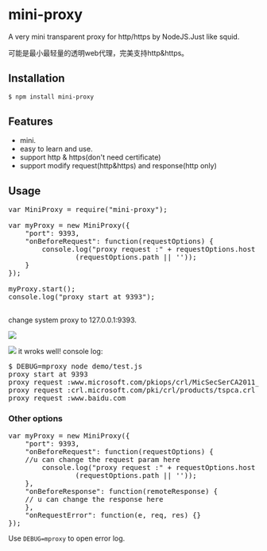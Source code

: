 # mini-proxy

A very mini transparent proxy for http/https by NodeJS.Just like squid.

可能是最小最轻量的透明web代理，完美支持http&https。

## Installation

```bash
$ npm install mini-proxy
```

## Features

* mini.
* easy to learn and use.
* support http & https(don't need certificate)
* support modify request(http&https) and response(http only)



## Usage

<pre>
var MiniProxy = require("mini-proxy");

var myProxy = new MiniProxy({
	"port": 9393,
	"onBeforeRequest": function(requestOptions) {
		console.log("proxy request :" + requestOptions.host + 
			    (requestOptions.path || ''));
	}
});

myProxy.start();
console.log("proxy start at 9393");

</pre>

change system proxy to 127.0.0.1:9393.


![](https://raw.githubusercontent.com/liyangready/mini-proxy/master/imgs/screenshoot1.png)


![](https://raw.githubusercontent.com/liyangready/mini-proxy/master/imgs/screenshoot2.png)
it wroks well! 
console log:
<pre>
$ DEBUG=mproxy node demo/test.js
proxy start at 9393
proxy request :www.microsoft.com/pkiops/crl/MicSecSerCA2011_2011-10-18.crl
proxy request :crl.microsoft.com/pki/crl/products/tspca.crl
proxy request :www.baidu.com
</pre>

### Other options
<pre>
var myProxy = new MiniProxy({
	"port": 9393,
	"onBeforeRequest": function(requestOptions) {
	//u can change the request param here
		console.log("proxy request :" + requestOptions.host + 
			    (requestOptions.path || ''));
	},
	"onBeforeResponse": function(remoteResponse) {
	// u can change the response here
	},
	"onRequestError": function(e, req, res) {}
});
</pre>

Use ```DEBUG=mproxy``` to open error log.

